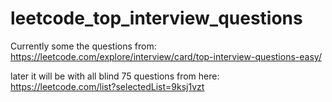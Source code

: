 # leetcode_top_interview_questions

Currently some the questions from: https://leetcode.com/explore/interview/card/top-interview-questions-easy/

later it will be with all blind 75 questions from here: https://leetcode.com/list?selectedList=9ksj1vzt

